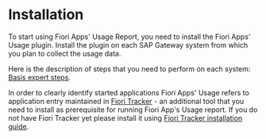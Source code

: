 # Installation

To start using Fiori Apps' Usage Report, you need to install the Fiori Apps' Usage plugin. Install the plugin on each SAP Gateway system from which you plan to collect the usage data.

Here is the description of steps that you need to perform on each system:
[Basis expert steps](/installation/basis.md).

In order to clearly identify started applications Fiori Apps' Usage refers to application entry maintained in [Fiori Tracker](http://help.fioritracker.org) - an additional tool that you need to install as prerequisite for running Fiori App's Usage report. If you do not have Fiori Tracker yet please install it using [Fiori Tracker installation guide](http://help.fioritracker.org/installation).

